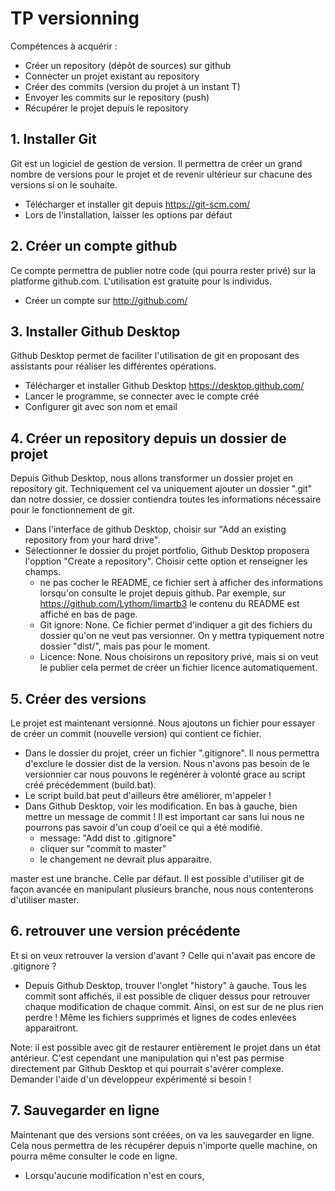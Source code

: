 # TP versionning

Compétences à acquérir :
- Créer un repository (dépôt de sources) sur github
- Connecter un projet existant au repository
- Créer des commits (version du projet à un instant T)
- Envoyer les commits sur le repository (push)
- Récupérer le projet depuis le repository


## 1. Installer Git

Git est un logiciel de gestion de version. Il permettra de créer un grand nombre de versions pour le projet et de revenir ultérieur sur chacune des versions si on le souhaite.

- Télécharger et installer git depuis https://git-scm.com/
- Lors de l'installation, laisser les options par défaut


## 2. Créer un compte github

Ce compte permettra de publier notre code (qui pourra rester privé) sur la platforme github.com. 
L'utilisation est gratuite pour ls individus.

- Créer un compte sur http://github.com/


## 3. Installer Github Desktop

Github Desktop permet de faciliter l'utilisation de git en proposant des assistants pour réaliser les différentes opérations.
 
- Télécharger et installer Github Desktop
 https://desktop.github.com/
- Lancer le programme, se connecter avec le compte créé
- Configurer git avec son nom et email


## 4. Créer un repository depuis un dossier de projet
 
Depuis Github Desktop, nous allons transformer un dossier projet en repository git. Techniquement cel va uniquement ajouter un dossier ".git" dan notre dossier, ce dossier contiendra toutes les informations nécessaire pour le fonctionnement de git.

- Dans l'interface de github Desktop, choisir sur "Add an existing repository from your hard drive".
- Sélectionner le dossier du projet portfolio, Github Desktop proposera l'opption "Create a repository". Choisir cette option et renseigner les champs.
    - ne pas cocher le README, ce fichier sert à afficher des informations lorsqu'on consulte le projet depuis github. Par exemple, sur https://github.com/Lythom/limartb3 le contenu du README est affiché en bas de page.
    - Git ignore: None. Ce fichier permet d'indiquer a git des fichiers du dossier qu'on ne veut pas versionner. On y mettra typiquement notre dossier "dist/", mais pas pour le moment.
    - Licence: None. Nous choisirons un repository privé, mais si on veut le publier cela permet de créer un fichier licence automatiquement.


## 5. Créer des versions

Le projet est maintenant versionné. Nous ajoutons un fichier pour essayer de créer un commit (nouvelle version) qui contient ce fichier.

- Dans le dossier du projet, créer un fichier ".gitignore". Il nous permettra d'exclure le dossier dist de la version. Nous n'avons pas besoin de le versionnier car nous pouvons le regénérer à volonté grace au script créé précédemment (build.bat).
- Le script build.bat peut d'ailleurs être améliorer, m'appeler !
- Dans Github Desktop, voir les modification. En bas à gauche, bien mettre un message de commit ! Il est important car sans lui nous ne pourrons pas savoir d'un coup d'oeil ce qui a été modifié.
    - message: "Add dist to .gitignore"
    - cliquer sur "commit to master"
    - le changement ne devrait plus apparaitre.
    
master est une branche. Celle par défaut. Il est possible d'utiliser git de façon avancée en manipulant plusieurs branche, nous nous contenterons d'utiliser master.


## 6. retrouver une version précédente

Et si on veux retrouver la version d'avant ? Celle qui n'avait pas encore de .gitignore ?

-  Depuis Github Desktop, trouver l'onglet "history" à gauche. Tous les commit sont affichés, il est possible de cliquer dessus pour retrouver chaque modification de chaque commit. Ainsi, on est sur de ne plus rien perdre ! Même les fichiers supprimés et lignes de codes enlevées apparaitront.

Note: il est possible avec git de restaurer entièrement le projet dans un état antérieur. C'est cependant une manipulation qui n'est pas permise directement par Github Desktop et qui pourrait s'avérer complexe. Demander l'aide d'un développeur expérimenté si besoin !


## 7. Sauvegarder en ligne

Maintenant que des versions sont créées, on va les sauvegarder en ligne. Cela nous permettra de les récupérer depuis n'importe quelle machine, on pourra même consulter le code en ligne.

- Lorsqu'aucune modification n'est en cours, 
